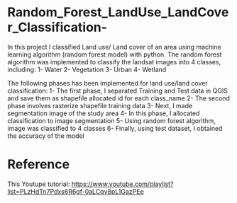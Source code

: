 # Random_Forest_LandUse_LandCover_Classification-

In this project I classified Land use/ Land cover of an area using machine learning algorithm (random forest model) with python. The random forest algorithm was implemented to classify the landsat images into 4 classes, including: 
1- Water 2- Vegetation 3- Urban 4- Wetland 

The following phases has been implemented for land use/land cover classification: 
1- The first phase, I separated Training and Test data in QGIS and save them as shapefile allocated id for each class_name 
2- The second phase involves rasterize shapefile training data 
3- Next, I made segmentation image of the study area 
4- In this phase, I allocated classification to image segmentation 
5- Using random forest algorithm, image was classified to 4 classes 
6- Finally, using test dataset, I obtained the accuracy of the model

# Reference
This Youtupe tutorial: https://www.youtube.com/playlist?list=PLzHdTn7Pdxs6R6gf-0aLCqy8pL1GazPEe
